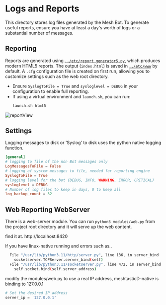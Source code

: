 # Logs and Reports

This directory stores log files generated by the Mesh Bot. To generate useful reports, ensure you have at least a day's worth of logs or a substantial number of messages.

## Reporting

Reports are generated using [`../etc/report_generator5.py`](../etc/report_generator5.py), which produces modern HTML5 reports. The output (`index.html`) is saved in [`../etc/www`](../etc/www) by default. A `.cfg` configuration file is created on first run, allowing you to customize settings such as the web root directory.

- Ensure `SyslogToFile = True` and `sysloglevel = DEBUG` in your configuration to enable full reporting.
- If using a virtual environment and `launch.sh`, you can run:  
  ```sh
  launch.sh html5
  ```

![reportView](../etc/reporting.jpg)

## Settings
Logging messages to disk or 'Syslog' to disk uses the python native logging function.
```conf
[general]
# logging to file of the non Bot messages only
LogMessagesToFile = False
# Logging of system messages to file, needed for reporting engine
SyslogToFile = True
# logging level for the bot (DEBUG, INFO, WARNING, ERROR, CRITICAL)
sysloglevel = DEBUG
# Number of log files to keep in days, 0 to keep all
log_backup_count = 32
```
## Web Reporting WebServer
There is a web-server module. You can run `python3 modules/web.py` from the project root directory and it will serve up the web content.

find it at. http://localhost:8420

If you have linux-native running and errors such as..
```bash
  File "/usr/lib/python3.11/http/server.py", line 136, in server_bind
    socketserver.TCPServer.server_bind(self)
  File "/usr/lib/python3.11/socketserver.py", line 472, in server_bind
    self.socket.bind(self.server_address)
```
modify the modules/web.py to use a real IP address, meshtasticD-native is binding to 127.0.0.1

```python
# Set the desired IP address
server_ip = '127.0.0.1'
```
